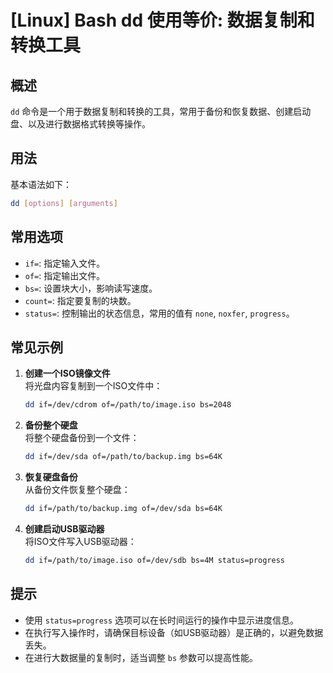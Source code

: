 # [Linux] Bash dd 使用等价: 数据复制和转换工具

## 概述
`dd` 命令是一个用于数据复制和转换的工具，常用于备份和恢复数据、创建启动盘、以及进行数据格式转换等操作。

## 用法
基本语法如下：
```bash
dd [options] [arguments]
```

## 常用选项
- `if=`: 指定输入文件。
- `of=`: 指定输出文件。
- `bs=`: 设置块大小，影响读写速度。
- `count=`: 指定要复制的块数。
- `status=`: 控制输出的状态信息，常用的值有 `none`, `noxfer`, `progress`。

## 常见示例
1. **创建一个ISO镜像文件**  
   将光盘内容复制到一个ISO文件中：
   ```bash
   dd if=/dev/cdrom of=/path/to/image.iso bs=2048
   ```

2. **备份整个硬盘**  
   将整个硬盘备份到一个文件：
   ```bash
   dd if=/dev/sda of=/path/to/backup.img bs=64K
   ```

3. **恢复硬盘备份**  
   从备份文件恢复整个硬盘：
   ```bash
   dd if=/path/to/backup.img of=/dev/sda bs=64K
   ```

4. **创建启动USB驱动器**  
   将ISO文件写入USB驱动器：
   ```bash
   dd if=/path/to/image.iso of=/dev/sdb bs=4M status=progress
   ```

## 提示
- 使用 `status=progress` 选项可以在长时间运行的操作中显示进度信息。
- 在执行写入操作时，请确保目标设备（如USB驱动器）是正确的，以避免数据丢失。
- 在进行大数据量的复制时，适当调整 `bs` 参数可以提高性能。
